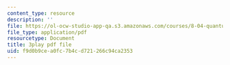 ```yaml
---
content_type: resource
description: ''
file: https://ol-ocw-studio-app-qa.s3.amazonaws.com/courses/8-04-quantum-physics-i-spring-2013/f9d0b9cea0fc7b4cd721266c94ca2353_qu-jyrwW6hw.pdf
file_type: application/pdf
resourcetype: Document
title: 3play pdf file
uid: f9d0b9ce-a0fc-7b4c-d721-266c94ca2353
---
```

